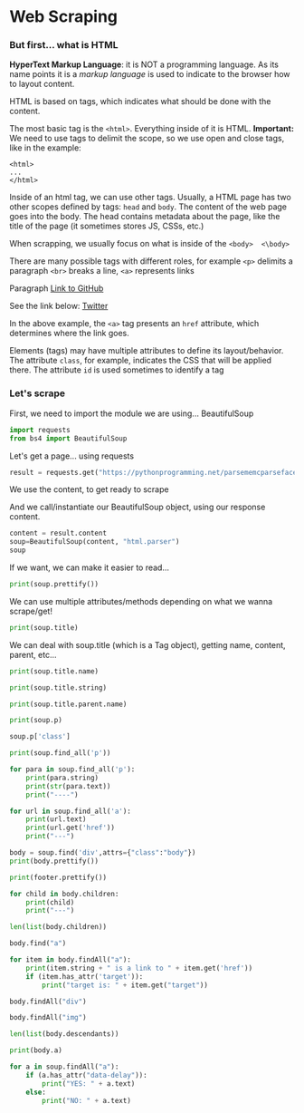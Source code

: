 # Web Scraping

### But first... what is HTML

**HyperText Markup Language**: it is NOT a programming language. As its name points it is a *markup language* is used to indicate to the browser how to layout content. 

HTML is based on tags, which indicates what should be done with the content.

The most basic tag is the `<html>`. Everything inside of it is HTML. **Important:** We need to use tags to delimit the scope, so we use open and close tags, like in the example:

``` 
<html>
...
</html>
```

Inside of an html tag, we can use other tags. Usually, a HTML page has two other scopes defined by tags: `head` and `body`. The content of the web page goes into the body. The head contains metadata about the page, like the title of the page (it sometimes stores JS, CSSs, etc.)

When scrapping, we usually focus on what is inside of the `<body>  <\body>`


<html>
    <head>
    </head>
    
   <body>
   </body>
</html>


There are many possible tags with different roles, for example `<p>` delimits a paragraph `<br>` breaks a line, `<a>` represents links

<html>
   <head>
   </head>

   <body>
      <p>
         Paragraph
         <a href="https://www.github.com">Link to GitHub</a>
      </p>
      <p>
         See the link below:
         <a href="https://www.twitter.com">Twitter</a> </p>
   </body>
</html>

In the above example, the `<a>` tag presents an `href` attribute, which determines where the link goes.

Elements (tags) may have multiple attributes to define its layout/behavior. The attribute `class`, for example, indicates the CSS that will be applied there. The attribute `id` is used sometimes to identify a tag

### Let's scrape

First, we need to import the module we are using... BeautifulSoup


```python
import requests
from bs4 import BeautifulSoup
```

Let's get a page... using requests


```python
result = requests.get("https://pythonprogramming.net/parsememcparseface/")
```

We use the content, to get ready to scrape

And we call/instantiate our BeautifulSoup object, using our response content.


```python
content = result.content
soup=BeautifulSoup(content, "html.parser")
soup
```

If we want, we can make it easier to read...


```python
print(soup.prettify())
```

We can use multiple attributes/methods depending on what we wanna scrape/get!


```python
print(soup.title)
```

We can deal with soup.title (which is a Tag object), getting name, content, parent, etc...


```python
print(soup.title.name)
```


```python
print(soup.title.string)
```


```python
print(soup.title.parent.name)
```


```python
print(soup.p)
```


```python
soup.p['class']
```


```python
print(soup.find_all('p'))
```


```python
for para in soup.find_all('p'):
    print(para.string)
    print(str(para.text))
    print("----")
```


```python
for url in soup.find_all('a'):
    print(url.text)
    print(url.get('href'))
    print("---")
```


```python
body = soup.find('div',attrs={"class":"body"})
print(body.prettify())

```


```python
print(footer.prettify())
```


```python
for child in body.children:
    print(child)
    print("---")
```


```python
len(list(body.children))
```


```python
body.find("a")

```


```python
for item in body.findAll("a"):
    print(item.string + " is a link to " + item.get('href'))
    if (item.has_attr('target')):
        print("target is: " + item.get("target"))
```


```python
body.findAll("div")
```


```python
body.findAll("img")
```


```python
len(list(body.descendants))
```


```python
print(body.a)
```


```python
for a in soup.findAll("a"):
    if (a.has_attr("data-delay")):
        print("YES: " + a.text)
    else:
        print("NO: " + a.text)

```


```python

```
